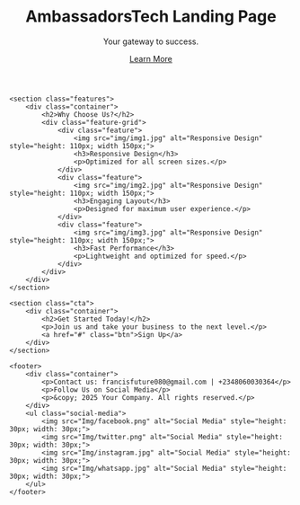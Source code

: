 <!DOCTYPE html>
<html lang="en">
<head>
    <meta charset="UTF-8">
    <meta name="viewport" content="width=device-width, initial-scale=1.0">
    <title>Responsive Landing Page</title>
    <link rel="stylesheet" href="styles.css">
</head>
<body>
    <header class="hero">
        <div class="container">
            <h1>AmbassadorsTech Landing Page</h1>
            <p>Your gateway to success.</p>
            <a href="#features" class="btn">Learn More</a>
        </div>
    </header>
    
    <section class="features">
        <div class="container">
            <h2>Why Choose Us?</h2>
            <div class="feature-grid">
                <div class="feature">
                    <img src="img/img1.jpg" alt="Responsive Design" style="height: 110px; width 150px;">
                    <h3>Responsive Design</h3>
                    <p>Optimized for all screen sizes.</p>
                </div>
                <div class="feature">
                    <img src="img/img2.jpg" alt="Responsive Design" style="height: 110px; width 150px;">
                    <h3>Engaging Layout</h3>
                    <p>Designed for maximum user experience.</p>
                </div>
                <div class="feature">
                    <img src="img/img3.jpg" alt="Responsive Design" style="height: 110px; width 150px;">
                    <h3>Fast Performance</h3>
                    <p>Lightweight and optimized for speed.</p>
                </div>
            </div>
        </div>
    </section>
    
    <section class="cta">
        <div class="container">
            <h2>Get Started Today!</h2>
            <p>Join us and take your business to the next level.</p>
            <a href="#" class="btn">Sign Up</a>
        </div>
    </section>
    
    <footer>
        <div class="container">
            <p>Contact us: francisfuture080@gmail.com | +2348060030364</p>
            <p>Follow Us on Social Media</p>
            <p>&copy; 2025 Your Company. All rights reserved.</p>
        </div>
        <ul class="social-media">
            <img src="Img/facebook.png" alt="Social Media" style="height: 30px; width: 30px;">
            <img src="Img/twitter.png" alt="Social Media" style="height: 30px; width: 30px;">
            <img src="Img/instagram.jpg" alt="Social Media" style="height: 30px; width: 30px;">
            <img src="Img/whatsapp.jpg" alt="Social Media" style="height: 30px; width: 30px;">
        </ul>
    </footer>
</body>
</html>
